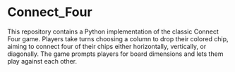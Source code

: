 # Connect_Four
This repository contains a Python implementation of the classic Connect Four game. Players take turns choosing a column to drop their colored chip, aiming to connect four of their chips either horizontally, vertically, or diagonally. The game prompts players for board dimensions and lets them play against each other.
